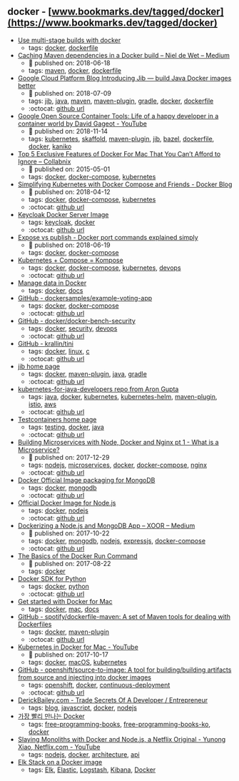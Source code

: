 docker - [www.bookmarks.dev/tagged/docker](https://www.bookmarks.dev/tagged/docker)
---
* [Use multi-stage builds with docker](https://docs.docker.com/develop/develop-images/multistage-build/)
    * tags: [docker](../tagged/docker.md), [dockerfile](../tagged/dockerfile.md)
* [Caching Maven dependencies in a Docker build – Niel de Wet – Medium](https://medium.com/@nieldw/caching-maven-dependencies-in-a-docker-build-dca6ca7ad612)
    * :calendar: published on: 2018-06-18
    * tags: [maven](../tagged/maven.md), [docker](../tagged/docker.md), [dockerfile](../tagged/dockerfile.md)
* [Google Cloud Platform Blog Introducing Jib — build Java Docker images better](https://cloudplatform.googleblog.com/2018/07/introducing-jib-build-java-docker-images-better.html)
    * :calendar: published on: 2018-07-09
    * tags: [jib](../tagged/jib.md), [java](../tagged/java.md), [maven](../tagged/maven.md), [maven-plugin](../tagged/maven-plugin.md), [gradle](../tagged/gradle.md), [docker](../tagged/docker.md), [dockerfile](../tagged/dockerfile.md)
    * :octocat: [github url](https://github.com/GoogleContainerTools/jib)
* [Google Open Source Container Tools: Life of a happy developer in a container world  by  David Gageot - YouTube](https://www.youtube.com/watch?v=4uU44VviyjM)
    * :calendar: published on: 2018-11-14
    * tags: [kubernetes](../tagged/kubernetes.md), [skaffold](../tagged/skaffold.md), [maven-plugin](../tagged/maven-plugin.md), [jib](../tagged/jib.md), [bazel](../tagged/bazel.md), [dockerfile](../tagged/dockerfile.md), [docker](../tagged/docker.md), [kaniko](../tagged/kaniko.md)
* [Top 5 Exclusive Features of Docker For Mac That You Can’t Afford to Ignore – Collabnix](http://collabnix.com/top-5-exclusive-features-of-docker-for-mac-that-you-cant-afford-to-miss/)
    * :calendar: published on: 2015-05-01
    * tags: [docker](../tagged/docker.md), [docker-compose](../tagged/docker-compose.md), [kubernetes](../tagged/kubernetes.md)
* [Simplifying Kubernetes with Docker Compose and Friends - Docker Blog](https://blog.docker.com/2018/12/simplifying-kubernetes-with-docker-compose-and-friends/)
    * :calendar: published on: 2018-04-12
    * tags: [docker](../tagged/docker.md), [docker-compose](../tagged/docker-compose.md), [kubernetes](../tagged/kubernetes.md)
    * :octocat: [github url](https://github.com/docker/compose-on-kubernetes)
* [Keycloak Docker Server Image](https://hub.docker.com/r/jboss/keycloak/)
    * tags: [keycloak](../tagged/keycloak.md), [docker](../tagged/docker.md)
    * :octocat: [github url](https://github.com/jboss-dockerfiles/keycloak)
* [Expose vs publish - Docker port commands explained simply](https://medium.freecodecamp.org/expose-vs-publish-docker-port-commands-explained-simply-434593dbc9a3)
    * :calendar: published on: 2018-06-19
    * tags: [docker](../tagged/docker.md), [docker-compose](../tagged/docker-compose.md)
* [Kubernetes + Compose = Kompose](http://kompose.io/)
    * tags: [docker](../tagged/docker.md), [docker-compose](../tagged/docker-compose.md), [kubernetes](../tagged/kubernetes.md), [devops](../tagged/devops.md)
    * :octocat: [github url](https://github.com/kubernetes/kompose)
* [Manage data in Docker](https://docs.docker.com/storage/)
    * tags: [docker](../tagged/docker.md), [docs](../tagged/docs.md)
* [GitHub - dockersamples/example-voting-app](https://github.com/dockersamples/example-voting-app)
    * tags: [docker](../tagged/docker.md), [docker-compose](../tagged/docker-compose.md)
    * :octocat: [github url](https://github.com/dockersamples/example-voting-app)
* [GitHub - docker/docker-bench-security](https://github.com/docker/docker-bench-security)
    * tags: [docker](../tagged/docker.md), [security](../tagged/security.md), [devops](../tagged/devops.md)
    * :octocat: [github url](https://github.com/docker/docker-bench-security)
* [GitHub - krallin/tini](https://github.com/krallin/tini)
    * tags: [docker](../tagged/docker.md), [linux](../tagged/linux.md), [c](../tagged/c.md)
    * :octocat: [github url](https://github.com/krallin/tini)
* [jib home page](https://github.com/GoogleContainerTools/jib)
    * tags: [docker](../tagged/docker.md), [maven-plugin](../tagged/maven-plugin.md), [java](../tagged/java.md), [gradle](../tagged/gradle.md)
    * :octocat: [github url](https://github.com/GoogleContainerTools/jib)
* [kubernetes-for-java-developers repo from Aron Gupta](https://github.com/aws-samples/kubernetes-for-java-developers)
    * tags: [java](../tagged/java.md), [docker](../tagged/docker.md), [kubernetes](../tagged/kubernetes.md), [kubernetes-helm](../tagged/kubernetes-helm.md), [maven-plugin](../tagged/maven-plugin.md), [istio](../tagged/istio.md), [aws](../tagged/aws.md)
    * :octocat: [github url](https://github.com/aws-samples/kubernetes-for-java-developers)
* [Testcontainers home page](https://www.testcontainers.org/)
    * tags: [testing](../tagged/testing.md), [docker](../tagged/docker.md), [java](../tagged/java.md)
    * :octocat: [github url](https://github.com/testcontainers/testcontainers-java/)
* [Building Microservices with Node, Docker and Nginx pt 1 - What is a Microservice?](https://www.youtube.com/watch?v=EsCfPxjmnjo)
    * :calendar: published on: 2017-12-29
    * tags: [nodejs](../tagged/nodejs.md), [microservices](../tagged/microservices.md), [docker](../tagged/docker.md), [docker-compose](../tagged/docker-compose.md), [nginx](../tagged/nginx.md)
    * :octocat: [github url](https://github.com/fChristenson/microservices-example)
* [Docker Official Image packaging for MongoDB](https://github.com/docker-library/mongo)
    * tags: [docker](../tagged/docker.md), [mongodb](../tagged/mongodb.md)
    * :octocat: [github url](https://github.com/docker-library/mongo)
* [Official Docker Image for Node.js](https://hub.docker.com/_/node/)
    * tags: [docker](../tagged/docker.md), [nodejs](../tagged/nodejs.md)
    * :octocat: [github url](https://github.com/nodejs/docker-node)
* [Dockerizing a Node.js and MongoDB App – XOOR – Medium](https://medium.com/@xoor/dockerizing-a-node-js-and-mongodb-app-f9d80fdb280e)
    * :calendar: published on: 2017-10-22
    * tags: [docker](../tagged/docker.md), [mongodb](../tagged/mongodb.md), [nodejs](../tagged/nodejs.md), [expressjs](../tagged/expressjs.md), [docker-compose](../tagged/docker-compose.md)
    * :octocat: [github url](https://github.com/mpayetta/express-node-docker)
* [The Basics of the Docker Run Command](https://blog.codeship.com/the-basics-of-the-docker-run-command/)
    * :calendar: published on: 2017-08-22
    * tags: [docker](../tagged/docker.md)
* [Docker SDK for Python](https://docker-py.readthedocs.io/)
    * tags: [docker](../tagged/docker.md), [python](../tagged/python.md)
    * :octocat: [github url](https://github.com/docker/docker-py)
* [Get started with Docker for Mac](https://docs.docker.com/docker-for-mac/)
    * tags: [docker](../tagged/docker.md), [mac](../tagged/mac.md), [docs](../tagged/docs.md)
* [GitHub - spotify/dockerfile-maven: A set of Maven tools for dealing with Dockerfiles](https://github.com/spotify/dockerfile-maven)
    * tags: [docker](../tagged/docker.md), [maven-plugin](../tagged/maven-plugin.md)
    * :octocat: [github url](https://github.com/spotify/dockerfile-maven)
* [Kubernetes in Docker for Mac - YouTube](https://www.youtube.com/watch?v=jWupQjdjLN0)
    * :calendar: published on: 2017-10-17
    * tags: [docker](../tagged/docker.md), [macOS](../tagged/macOS.md), [kubernetes](../tagged/kubernetes.md)
* [GitHub - openshift/source-to-image: A tool for building/building artifacts from source and injecting into docker images](https://github.com/openshift/source-to-image)
    * tags: [openshift](../tagged/openshift.md), [docker](../tagged/docker.md), [continuous-deployment](../tagged/continuous-deployment.md)
    * :octocat: [github url](https://github.com/openshift/source-to-image)
* [DerickBailey.com - Trade Secrets Of A Developer / Entrepreneur](https://derickbailey.com/)
    * tags: [blog](../tagged/blog.md), [javascript](../tagged/javascript.md), [docker](../tagged/docker.md), [nodejs](../tagged/nodejs.md)
* [가장 빨리 만나는 Docker](http://www.pyrasis.com/private/2014/11/30/publish-docker-for-the-really-impatient-book)
    * tags: [free-programming-books](../tagged/free-programming-books.md), [free-programming-books-ko](../tagged/free-programming-books-ko.md), [docker](../tagged/docker.md)
* [Slaying Monoliths with Docker and Node.js, a Netflix Original - Yunong Xiao, Netflix.com - YouTube](https://www.youtube.com/watch?v=ovqDdH9ngFs)
    * tags: [nodejs](../tagged/nodejs.md), [docker](../tagged/docker.md), [architecture](../tagged/architecture.md), [api](../tagged/api.md)
* [Elk Stack on a Docker image](https://elk-docker.readthedocs.io/#about)
    * tags: [Elk](../tagged/Elk.md), [Elastic](../tagged/Elastic.md), [Logstash](../tagged/Logstash.md), [Kibana](../tagged/Kibana.md), [Docker](../tagged/Docker.md)
